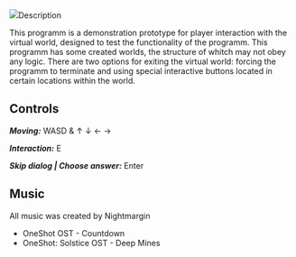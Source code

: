 <div id="header">
  <img src="./banner.png/>
</div>

##
Result: ╮(￣ω￣;)╭

## Description
This programm is a demonstration prototype for player interaction with the virtual world, designed to test the functionality of the programm. This programm has some created worlds, the structure of whitch may not obey any logic. There are two options for exiting the virtual world: forcing the programm to terminate and using special interactive buttons located in certain locations within the world. 

## Controls 
<b><i>Moving:</i></b> WASD & ↑ ↓ ← →

<b><i>Interaction:</i></b> E

<b><i>Skip dialog | Choose answer:</i></b> Enter

## Music
All music was created by Nightmargin

<ul>
    <li>OneShot OST - Countdown</li>
    <li>OneShot: Solstice OST - Deep Mines</li>
</ul>